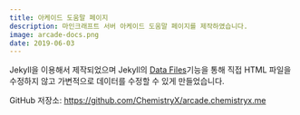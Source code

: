 ```yaml
---
title: 아케이드 도움말 페이지
description: 마인크래프트 서버 아케이드 도움말 페이지를 제작하였습니다.
image: arcade-docs.png
date: 2019-06-03
---
```


Jekyll을 이용해서 제작되었으며 Jekyll의 [Data Files](https://jekyllrb-ko.github.io/docs/datafiles/)기능을 통해 직접 HTML 파일을 수정하지 않고 가변적으로 데이터를 수정할 수 있게 만들었습니다.

GitHub 저장소: <https://github.com/ChemistryX/arcade.chemistryx.me>
